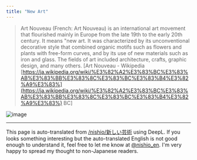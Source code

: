 ```yaml
---
title: "New Art"
---
```


> Art Nouveau (French: Art Nouveau) is an international art movement that flourished mainly in Europe from the late 19th to the early 20th century. It means "new art. It was characterized by its unconventional decorative style that combined organic motifs such as flowers and plants with free-form curves, and by its use of new materials such as iron and glass. The fields of art included architecture, crafts, graphic design, and many others.
[Art Nouveau - Wikipedia [https://ja.wikipedia.org/wiki/%E3%82%A2%E3%83%BC%E3%83%AB%E3%83%BB%E3%83%8C%E3%83%BC%E3%83%B4%E3%82%A9%E3%83%](https://ja.wikipedia.org/wiki/%E3%82%A2%E3%83%BC%E3%83%AB%E3%83%BB%E3%83%8C%E3%83%BC%E3%83%B4%E3%82%A9%E3%83%) BC]

![image](https://gyazo.com/0f1d618656d67dceed8a0e80c44e3113/thumb/1000)


---
This page is auto-translated from [/nishio/新しい芸術](https://scrapbox.io/nishio/新しい芸術) using DeepL. If you looks something interesting but the auto-translated English is not good enough to understand it, feel free to let me know at [@nishio_en](https://twitter.com/nishio_en). I'm very happy to spread my thought to non-Japanese readers.
